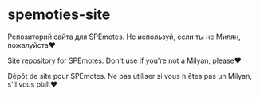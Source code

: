 # spemoties-site

Репозиторий сайта для SPEmotes. Не используй, если ты не Милян, пожалуйста❤️

Site repository for SPEmotes. Don't use if you're not a Milyan, please❤️

Dépôt de site pour SPEmotes. Ne pas utiliser si vous n'êtes pas un Milyan, s'il vous plaît❤️
